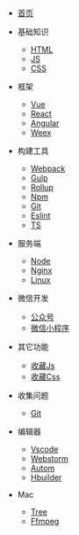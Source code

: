 

* [首页](/docs/index)

* 基础知识
    * [HTML](/docs/base/html/index)
    * [JS](/docs/base/js/index)
    * [CSS](/docs/base/css/index)
    
* 框架
    * [Vue](/docs/frame/vue/index)
    * [React](/docs/frame/react/index)
    * [Angular](/docs/frame/angular/index)
    * [Weex](/docs/frame/weex/index)

* 构建工具
    * [Webpack](/docs/build/webpack/index)
    * [Gulp](/docs/build/gulp/index)
    * [Rollup](/docs/build/rollup/index)
    * [Npm](/docs/build/npm/index)
    * [Git](/docs/build/git/index)
    * [Eslint](/docs/build/eslint/index)
    * [TS](/docs/build/ts/index)
    
* 服务端
    * [Node](/docs/server/node/index)
    * [Nginx](/docs/server/nginx/index)
    * [Linux](/docs/server/linux/index)
    
* 微信开发
    * [公众号](/docs/wx/account/index)
    * [微信小程序](/docs/wx/miniprogram/index)
    
* 其它功能
    * [收藏Js](/docs/other/collectJs/index)
    * [收藏Css](/docs/other/collectCss/index)
    
* 收集问题
    * [Git](/docs/problem/index)
    
* 编辑器
    * [Vscode](/docs/editor/vscode/index)
    * [Webstorm](/docs/editor/webstorm/index)
    * [Autom](/docs/editor/autom/index)
    * [Hbuilder](/docs/editor/hbuilder/index)
    
* Mac
    * [Tree](/docs/mac/tree)
    * [Ffmpeg](/docs/mac/ffmpeg)

    
